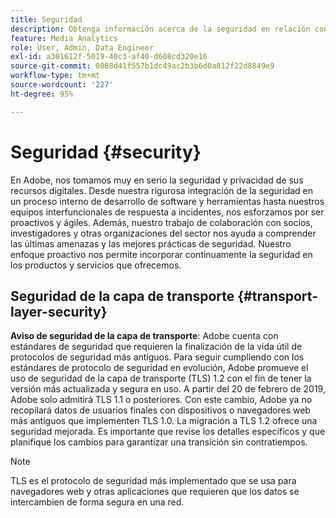 ```yaml
---
title: Seguridad
description: Obtenga información acerca de la seguridad en relación con la recopilación de medios de streaming
feature: Media Analytics
role: User, Admin, Data Engineer
exl-id: a301612f-5019-40c3-af40-d608cd320e16
source-git-commit: 0088d41f557b1dc49ac2b3b6d0a812f22d8849e9
workflow-type: tm+mt
source-wordcount: '227'
ht-degree: 95%

---
```


# Seguridad {#security}

En Adobe, nos tomamos muy en serio la seguridad y privacidad de sus recursos digitales. Desde nuestra rigurosa integración de la seguridad en un proceso interno de desarrollo de software y herramientas hasta nuestros equipos interfuncionales de respuesta a incidentes, nos esforzamos por ser proactivos y ágiles. Además, nuestro trabajo de colaboración con socios, investigadores y otras organizaciones del sector nos ayuda a comprender las últimas amenazas y las mejores prácticas de seguridad. Nuestro enfoque proactivo nos permite incorporar continuamente la seguridad en los productos y servicios que ofrecemos.


## Seguridad de la capa de transporte {#transport-layer-security}

**Aviso de seguridad de la capa de transporte**: Adobe cuenta con estándares de seguridad que requieren la finalización de la vida útil de protocolos de seguridad más antiguos. Para seguir cumpliendo con los estándares de protocolo de seguridad en evolución, Adobe promueve el uso de seguridad de la capa de transporte (TLS) 1.2 con el fin de tener la versión más actualizada y segura en uso. A partir del 20 de febrero de 2019, Adobe solo admitirá TLS 1.1 o posteriores. Con este cambio, Adobe ya no recopilará datos de usuarios finales con dispositivos o navegadores web más antiguos que implementen TLS 1.0. La migración a TLS 1.2 ofrece una seguridad mejorada. Es importante que revise los detalles específicos y que planifique los cambios para garantizar una transición sin contratiempos.

>[!NOTE]
>
>TLS es el protocolo de seguridad más implementado que se usa para navegadores web y otras aplicaciones que requieren que los datos se intercambien de forma segura en una red.
